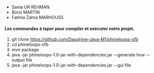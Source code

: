 * Sania UR REHMAN
* Boris MARTIN
* Fatima Zahra MARHOUSS

#### Les commandes à taper pour compiler et exécuter notre projet.

1. git clone https://github.com/Dauphine-Java-M1/phineloops-sfb 
2. cd phineloops-sfb
3. mvn package
4. java -jar phineloops-1.0-jar-with-dependencies.jar --generate hxw --output file
5. java -jar phineloops-1.0-jar-with-dependencies.jar --gui file
